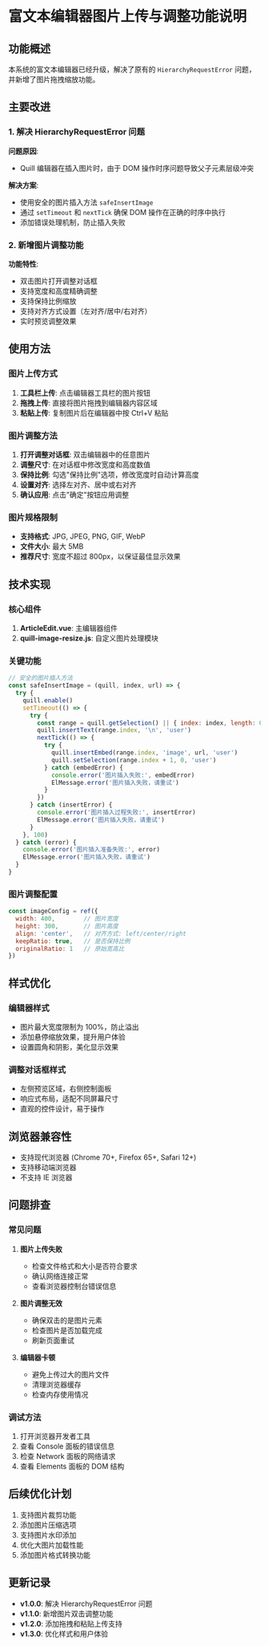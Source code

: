 # 富文本编辑器图片上传与调整功能说明

## 功能概述

本系统的富文本编辑器已经升级，解决了原有的 `HierarchyRequestError` 问题，并新增了图片拖拽缩放功能。

## 主要改进

### 1. 解决 HierarchyRequestError 问题

**问题原因**: 
- Quill 编辑器在插入图片时，由于 DOM 操作时序问题导致父子元素层级冲突

**解决方案**:
- 使用安全的图片插入方法 `safeInsertImage`
- 通过 `setTimeout` 和 `nextTick` 确保 DOM 操作在正确的时序中执行
- 添加错误处理机制，防止插入失败

### 2. 新增图片调整功能

**功能特性**:
- 双击图片打开调整对话框
- 支持宽度和高度精确调整
- 支持保持比例缩放
- 支持对齐方式设置（左对齐/居中/右对齐）
- 实时预览调整效果

## 使用方法

### 图片上传方式

1. **工具栏上传**: 点击编辑器工具栏的图片按钮
2. **拖拽上传**: 直接将图片拖拽到编辑器内容区域
3. **粘贴上传**: 复制图片后在编辑器中按 Ctrl+V 粘贴

### 图片调整方法

1. **打开调整对话框**: 双击编辑器中的任意图片
2. **调整尺寸**: 在对话框中修改宽度和高度数值
3. **保持比例**: 勾选"保持比例"选项，修改宽度时自动计算高度
4. **设置对齐**: 选择左对齐、居中或右对齐
5. **确认应用**: 点击"确定"按钮应用调整

### 图片规格限制

- **支持格式**: JPG, JPEG, PNG, GIF, WebP
- **文件大小**: 最大 5MB
- **推荐尺寸**: 宽度不超过 800px，以保证最佳显示效果

## 技术实现

### 核心组件

1. **ArticleEdit.vue**: 主编辑器组件
2. **quill-image-resize.js**: 自定义图片处理模块

### 关键功能

```javascript
// 安全的图片插入方法
const safeInsertImage = (quill, index, url) => {
  try {
    quill.enable()
    setTimeout(() => {
      try {
        const range = quill.getSelection() || { index: index, length: 0 }
        quill.insertText(range.index, '\n', 'user')
        nextTick(() => {
          try {
            quill.insertEmbed(range.index, 'image', url, 'user')
            quill.setSelection(range.index + 1, 0, 'user')
          } catch (embedError) {
            console.error('图片插入失败:', embedError)
            ElMessage.error('图片插入失败，请重试')
          }
        })
      } catch (insertError) {
        console.error('图片插入过程失败:', insertError)
        ElMessage.error('图片插入失败，请重试')
      }
    }, 100)
  } catch (error) {
    console.error('图片插入准备失败:', error)
    ElMessage.error('图片插入失败，请重试')
  }
}
```

### 图片调整配置

```javascript
const imageConfig = ref({
  width: 400,        // 图片宽度
  height: 300,       // 图片高度
  align: 'center',   // 对齐方式: left/center/right
  keepRatio: true,   // 是否保持比例
  originalRatio: 1   // 原始宽高比
})
```

## 样式优化

### 编辑器样式

- 图片最大宽度限制为 100%，防止溢出
- 添加悬停缩放效果，提升用户体验
- 设置圆角和阴影，美化显示效果

### 调整对话框样式

- 左侧预览区域，右侧控制面板
- 响应式布局，适配不同屏幕尺寸
- 直观的控件设计，易于操作

## 浏览器兼容性

- 支持现代浏览器 (Chrome 70+, Firefox 65+, Safari 12+)
- 支持移动端浏览器
- 不支持 IE 浏览器

## 问题排查

### 常见问题

1. **图片上传失败**
   - 检查文件格式和大小是否符合要求
   - 确认网络连接正常
   - 查看浏览器控制台错误信息

2. **图片调整无效**
   - 确保双击的是图片元素
   - 检查图片是否加载完成
   - 刷新页面重试

3. **编辑器卡顿**
   - 避免上传过大的图片文件
   - 清理浏览器缓存
   - 检查内存使用情况

### 调试方法

1. 打开浏览器开发者工具
2. 查看 Console 面板的错误信息
3. 检查 Network 面板的网络请求
4. 查看 Elements 面板的 DOM 结构

## 后续优化计划

1. 支持图片裁剪功能
2. 添加图片压缩选项
3. 支持图片水印添加
4. 优化大图片加载性能
5. 添加图片格式转换功能

## 更新记录

- **v1.0.0**: 解决 HierarchyRequestError 问题
- **v1.1.0**: 新增图片双击调整功能
- **v1.2.0**: 添加拖拽和粘贴上传支持
- **v1.3.0**: 优化样式和用户体验 